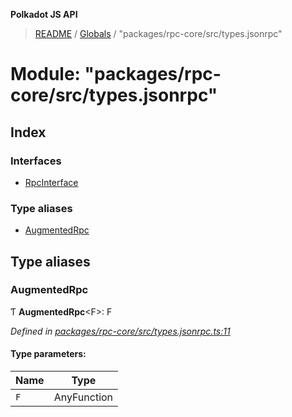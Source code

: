 **Polkadot JS API**

> [README](../README.md) / [Globals](../globals.md) / "packages/rpc-core/src/types.jsonrpc"

# Module: "packages/rpc-core/src/types.jsonrpc"

## Index

### Interfaces

* [RpcInterface](../interfaces/_packages_rpc_core_src_types_jsonrpc_.rpcinterface.md)

### Type aliases

* [AugmentedRpc](_packages_rpc_core_src_types_jsonrpc_.md#augmentedrpc)

## Type aliases

### AugmentedRpc

Ƭ  **AugmentedRpc**\<F>: F

*Defined in [packages/rpc-core/src/types.jsonrpc.ts:11](https://github.com/polkadot-js/api/blob/73ffb034d/packages/rpc-core/src/types.jsonrpc.ts#L11)*

#### Type parameters:

Name | Type |
------ | ------ |
`F` | AnyFunction |
